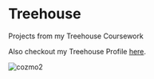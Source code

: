 # Treehouse
Projects from my Treehouse Coursework

Also checkout my Treehouse Profile [here](https://teamtreehouse.com/Ronin30).

![cozmo2](https://cloud.githubusercontent.com/assets/17172402/22232409/372bbb60-e1b7-11e6-9289-0bebd3e43652.jpg)
